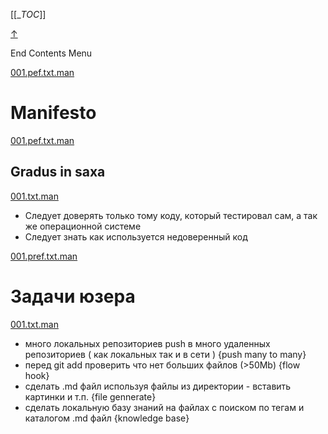 
[[__TOC_]]

<a name=top></a>
<a class=top-link hide href=#top>↑</a>

<!-- TOC tocDepth:1..6 chapterDepth:1..6 -->

<!-- /TOC -->

End Contents Menu

<!--
CMND: ufl_stl0 4 /home/st/REPOBARE/_repo/st_rc_d/.d/.mul/rbld_readme.mul/.cnt /home/st/REPOBARE/_repo/st_rc_d/.d/.mul/rbld_readme.mul/.prc/README.md

PPWD: /home/st/REPOBARE/_repo/st_rc_d/.d/.mul/rbld_readme.mul/.prc

FLOW: /home/st/REPOBARE/_repo/sta/.d/.st_rc_d.data.d/ufl_stl0/.flow.d/004_d2m

DATE: 27082024233026

DATX: 1724776226
-->


<!-- file:///home/st/REPOBARE/_repo/st_rc_d/.d/.mul/rbld_readme.mul/.cnt/001.manifesto.d/001.pef.txt.man -->

[001.pef.txt.man](/REPOBARE/_repo/st_rc_d/.d/.mul/rbld_readme.mul/.cnt/001.manifesto.d/001.pef.txt.man)



# Manifesto
    

<!-- file:///home/st/REPOBARE/_repo/st_rc_d/.d/.mul/rbld_readme.mul/.cnt/001.manifesto.d/002.walk_to_stone.d/001.pef.txt.man -->

[001.pef.txt.man](/REPOBARE/_repo/st_rc_d/.d/.mul/rbld_readme.mul/.cnt/001.manifesto.d/002.walk_to_stone.d/001.pef.txt.man)



## Gradus in saxa 
    

<!-- file:///home/st/REPOBARE/_repo/st_rc_d/.d/.mul/rbld_readme.mul/.cnt/001.manifesto.d/002.walk_to_stone.d/002.d/001.txt.man -->

[001.txt.man](/REPOBARE/_repo/st_rc_d/.d/.mul/rbld_readme.mul/.cnt/001.manifesto.d/002.walk_to_stone.d/002.d/001.txt.man)



- Следует доверять только тому коду, который тестировал сам, а так же операционной системе
- Следует знать как используется недоверенный код    
    

<!-- file:///home/st/REPOBARE/_repo/st_rc_d/.d/.mul/rbld_readme.mul/.cnt/002.user_task.d/001.pref.txt.man -->

[001.pref.txt.man](/REPOBARE/_repo/st_rc_d/.d/.mul/rbld_readme.mul/.cnt/002.user_task.d/001.pref.txt.man)



# Задачи юзера
    

<!-- file:///home/st/REPOBARE/_repo/st_rc_d/.d/.mul/rbld_readme.mul/.cnt/002.user_task.d/002.d/001.txt.man -->

[001.txt.man](/REPOBARE/_repo/st_rc_d/.d/.mul/rbld_readme.mul/.cnt/002.user_task.d/002.d/001.txt.man)



- много локальных репозиториев push в много удаленных репозиториев ( как локальных так и в сети ) \{push many to many}
- перед git add проверить что нет больших файлов (>50Mb) \{flow hook}
- сделать .md файл используя файлы из директории - вставить картинки и т.п. \{file gennerate}
- сделать локальную базу знаний на файлах с поиском по тегам и каталогом .md файл \{knowledge base}
    




